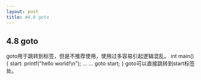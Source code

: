 ```yaml
---
layout: post
title: #4.8 goto
---
```

## 4.8 goto
goto用于跳转到标签，但是不推荐使用，使用过多容易引起逻辑混乱。
    int main()
    {
       start: printf("hello world!\n"); 
       ...
       ...
       goto start;
    }
goto可以直接跳转到start标签处。
